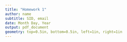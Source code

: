 ```yaml
---
title: "Homework 1"
author: name
subtitle: SID, email
date: Month Day, Year
output: pdf_document
geometry: top=0.5in, bottom=0.5in, left=1in, right=1in
---
```

